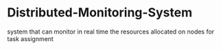# Distributed-Monitoring-System
 system that can monitor in real time the resources allocated on nodes for task assignment
